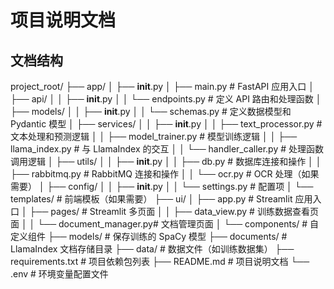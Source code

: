 # 项目说明文档

## 文档结构

project_root/
├── app/
│   ├── __init__.py
│   ├── main.py                # FastAPI 应用入口
│   ├── api/
│   │   ├── __init__.py
│   │   └── endpoints.py       # 定义 API 路由和处理函数
│   ├── models/
│   │   ├── __init__.py
│   │   └── schemas.py         # 定义数据模型和 Pydantic 模型
│   ├── services/
│   │   ├── __init__.py
│   │   ├── text_processor.py  # 文本处理和预测逻辑
│   │   ├── model_trainer.py   # 模型训练逻辑
│   │   ├── llama_index.py     # 与 LlamaIndex 的交互
│   │   └── handler_caller.py  # 处理函数调用逻辑
│   ├── utils/
│   │   ├── __init__.py
│   │   ├── db.py              # 数据库连接和操作
│   │   ├── rabbitmq.py        # RabbitMQ 连接和操作
│   │   └── ocr.py             # OCR 处理（如果需要）
│   ├── config/
│   │   ├── __init__.py
│   │   └── settings.py        # 配置项
│   └── templates/             # 前端模板（如果需要）
├── ui/
│   ├── app.py                 # Streamlit 应用入口
│   ├── pages/                 # Streamlit 多页面
│   │   ├── data_view.py       # 训练数据查看页面
│   │   └── document_manager.py# 文档管理页面
│   └── components/            # 自定义组件
├── models/                    # 保存训练的 SpaCy 模型
├── documents/                 # LlamaIndex 文档存储目录
├── data/                      # 数据文件（如训练数据集）
├── requirements.txt           # 项目依赖包列表
├── README.md                  # 项目说明文档
└── .env                       # 环境变量配置文件